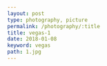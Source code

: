 ```yaml
---
layout: post
type: photography, picture
permalink: /photography/:title
title: vegas-1
date: 2018-01-08
keyword: vegas
path: 1.jpg
---
```



